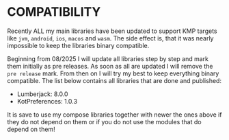 # COMPATIBILITY

Recently ALL my main libraries have been updated to support KMP targets like `jvm`, `android`, `ios`, `macos` and `wasm`. The side effect is, that it was nearly impossible to keep the libraries binary compatible.

Beginning from 08/2025 I will update all libraries step by step and mark them initially as pre releases. As soon as all are updated I will remove the `pre release` mark. From then on I will try my best to keep everything binary compatible. The list below contains all libraries that are done and published:

* Lumberjack: 8.0.0
* KotPreferences: 1.0.3

It is save to use my compose libraries together with newer the ones above if they do not depend on them or if you do not use the modules that do depend on them!
